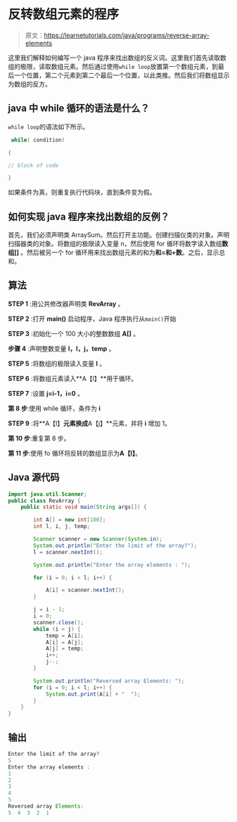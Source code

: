 # 反转数组元素的程序

> 原文：<https://learnetutorials.com/java/programs/reverse-array-elements>

这里我们解释如何编写一个 java 程序来找出数组的反义词。这里我们首先读取数组的极限，读取数组元素。然后通过使用`while loop`放置第一个数组元素，到最后一个位置，第二个元素到第二个最后一个位置，以此类推。然后我们将数组显示为数组的反方。

## java 中 while 循环的语法是什么？

`while loop`的语法如下所示。

```java
 while( condition)

{

// block of code

} 

```

如果条件为真，则重复执行代码块，直到条件变为假。

## 如何实现 java 程序来找出数组的反例？

首先，我们必须声明类 ArraySum。然后打开主功能。创建扫描仪类的对象。声明扫描器类的对象。将数组的极限读入变量 n，然后使用 for 循环将数字读入数组**数组[]** 。然后被另一个 for 循环用来找出数组元素的和为**和=和+数**。之后，显示总和。

## 算法

**STEP 1** :用公共修改器声明类 **RevArray** 。

**STEP 2** :打开 **main()** 启动程序，Java 程序执行从`main()`开始

**STEP 3** :初始化一个 100 大小的整数数组 **A[]** 。

**步骤 4** :声明整数变量 **l，I，j，temp** 。

**STEP 5** :将数组的极限读入变量 **l** 。

**STEP 6** :将数组元素读入**A【I】**用于循环。

**STEP 7** :设置 **j=i-1，i=0** 。

**第 8 步**:使用 while 循环，条件为 **i**

**STEP 9** :将**A【I】**元素换成**A【j】**元素，并将 **i** 增加 1。

**第 10 步**:重复第 8 步。

**第 11 步**:使用 fo 循环将反转的数组显示为**A【I】**。

## Java 源代码

```java
import java.util.Scanner;
public class RevArray {
    public static void main(String args[]) {

        int A[] = new int[100];
        int l, i, j, temp;

        Scanner scanner = new Scanner(System.in);
        System.out.println("Enter the limit of the array?");
        l = scanner.nextInt();

        System.out.println("Enter the array elements : ");

        for (i = 0; i < l; i++) {

            A[i] = scanner.nextInt();
        }

        j = i - 1;
        i = 0;
        scanner.close();
        while (i < j) {
            temp = A[i];
            A[i] = A[j];
            A[j] = temp;
            i++;
            j--;
        }

        System.out.println("Reversed array Elements: ");
        for (i = 0; i < l; i++) {
            System.out.print(A[i] + "  ");
        }
    }
}

```

## 输出

```java
Enter the limit of the array?
5
Enter the array elements : 
1
2
3
4
5
Reversed array Elements: 
5  4  3  2  1 
```